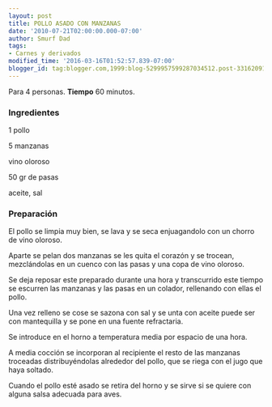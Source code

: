 ```yaml
---
layout: post
title: POLLO ASADO CON MANZANAS
date: '2010-07-21T02:00:00.000-07:00'
author: Smurf Dad
tags:
- Carnes y derivados
modified_time: '2016-03-16T01:52:57.839-07:00'
blogger_id: tag:blogger.com,1999:blog-5299957599287034512.post-3316209167265267272
---
```


Para 4 personas.
<b>Tiempo</b> 60 minutos.

<h3>Ingredientes</h3>

1 pollo

5 manzanas

vino oloroso

50 gr de pasas

aceite, sal

<h3>Preparación</h3>

El pollo se limpia muy bien, se lava y se seca enjuagandolo con un chorro de vino oloroso.

Aparte se pelan dos manzanas se les quita el corazón y se trocean, mezclándolas en un cuenco con las pasas y una copa de vino oloroso.

Se deja reposar este preparado durante una hora y transcurrido este tiempo se escurren las manzanas y las pasas en un colador, rellenando con ellas el pollo.

Una vez relleno se cose se sazona con sal y se unta con aceite puede ser con mantequilla y se pone en una fuente refractaria.

Se introduce en el horno a temperatura media por espacio de una hora.

A media cocción se incorporan al recipiente el resto de las manzanas troceadas distribuyéndolas alrededor del pollo, que se riega con el jugo que haya soltado.

Cuando el pollo esté asado se retira del horno y se sirve si se quiere con alguna salsa adecuada para aves.


